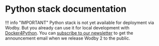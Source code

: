 # Python stack documentation

!!! info "IMPORTANT"
    Python stack is not yet available for deployment via Wodby. But you already can use it for local development with [Docker4Python](local.md). You can [subscribe to our newsletter](http://eepurl.com/br01gH) to get the announcement email when we release Wodby 2 to the public.  

